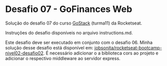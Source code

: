 # Desafio 07 - GoFinances Web

Solução do desafio 07 do curso [GoStack](https://rocketseat.com.br/gostack) (turma11) da Rocketseat.

Instruções do desafio disponíveis no arquivo instructions.md.

Este desafio deve ser executado em conjunto com o desafio 06. Minha solução desse desafio está disponível em: [jobsonita/rocketseat-bootcamp-nivel02-desafio02](https://github.com/jobsonita/rocketseat-bootcamp-nivel02-desafio02). É necessário adicionar o a biblioteca cors ao projeto e adicionar o respectivo middleware ao servidor express.
